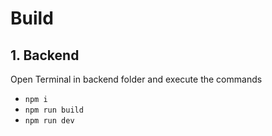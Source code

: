 # Build

## 1. Backend

Open Terminal in backend folder and execute the commands

- ```npm i```
- ```npm run build```
- ```npm run dev```
